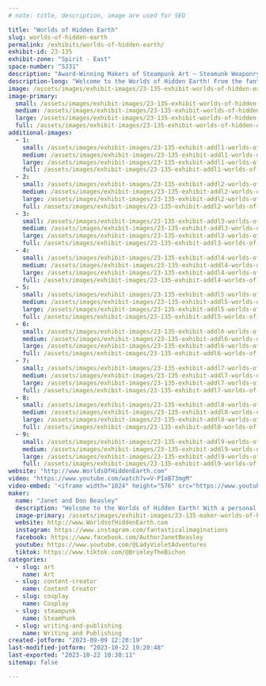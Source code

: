 ```yaml
---
# note: title, description, image are used for SEO

title: "Worlds of Hidden Earth"
slug: worlds-of-hidden-earth
permalink: /exhibits/worlds-of-hidden-earth/
exhibit-id: 23-135
exhibit-zone: "Spirit - East"
space-number: "SJ31"
description: "Award-Winning Makers of Steampunk Art ~ Steamunk Weaponry ~ Fantastical AI ~ High Fantasy Adventures"
description-long: "Welcome to the Worlds of Hidden Earth! From the fantastical imaginations of Don and Janet, creative makers since the 1980s, comes a universe of new worlds chock full of treasures, surprises, and discoveries! You'll definitely want to add their exhibit to your must-see list! Feast your eyes on their amazing Award-winning Steampunk Artistry including 3D Steampunk Weaponry and Steampunk Armor, AI Fantasy Graphics all of which are emcompassed into their Epic High Fantasy Series: Worlds of Hidden Earth. Meet the amazing makers, Don and Janet, to get their autographs and/or take photos. From the Worlds of Hidden Earth Series prepare to meet n' greet - take photos - and get autographs from the author, Janet Beasley, the main character Iona the warrior queen, her sidekick Wiskee, and Sir Bwana from Book 7 Planet Fire. Balthazar's (award-winning) warrior armor will be on display too - another creative piece and character (an automaton, hand crafted by Don and Janet) from Book 7 Planet Fire! Don and Janet have collectively combined all of their award-winning talents as makers into a fantasical realm you have to experience to believe!    "
image: /assets/images/exhibit-images/23-135-exhibit-worlds-of-hidden-earth-banner-steampunk-wohe-large.jpg
image-primary: 
  small: /assets/images/exhibit-images/23-135-exhibit-worlds-of-hidden-earth-banner-steampunk-wohe-small.jpg
  medium: /assets/images/exhibit-images/23-135-exhibit-worlds-of-hidden-earth-banner-steampunk-wohe-medium.jpg
  large: /assets/images/exhibit-images/23-135-exhibit-worlds-of-hidden-earth-banner-steampunk-wohe-large.jpg
  full: /assets/images/exhibit-images/23-135-exhibit-worlds-of-hidden-earth-banner-steampunk-wohe-full.jpg
additional-images: 
  - 1:
    small: /assets/images/exhibit-images/23-135-exhibit-addl1-worlds-of-hidden-earth-00000-best-with-brimley-small.jpg
    medium: /assets/images/exhibit-images/23-135-exhibit-addl1-worlds-of-hidden-earth-00000-best-with-brimley-medium.jpg
    large: /assets/images/exhibit-images/23-135-exhibit-addl1-worlds-of-hidden-earth-00000-best-with-brimley-large.jpg
    full: /assets/images/exhibit-images/23-135-exhibit-addl1-worlds-of-hidden-earth-00000-best-with-brimley-full.jpg
  - 2:
    small: /assets/images/exhibit-images/23-135-exhibit-addl2-worlds-of-hidden-earth-balthazar-peoples-choice-1-small.jpg
    medium: /assets/images/exhibit-images/23-135-exhibit-addl2-worlds-of-hidden-earth-balthazar-peoples-choice-1-medium.jpg
    large: /assets/images/exhibit-images/23-135-exhibit-addl2-worlds-of-hidden-earth-balthazar-peoples-choice-1-large.jpg
    full: /assets/images/exhibit-images/23-135-exhibit-addl2-worlds-of-hidden-earth-balthazar-peoples-choice-1-full.jpg
  - 3:
    small: /assets/images/exhibit-images/23-135-exhibit-addl3-worlds-of-hidden-earth-balthazar-peoples-choice-2-small.jpg
    medium: /assets/images/exhibit-images/23-135-exhibit-addl3-worlds-of-hidden-earth-balthazar-peoples-choice-2-medium.jpg
    large: /assets/images/exhibit-images/23-135-exhibit-addl3-worlds-of-hidden-earth-balthazar-peoples-choice-2-large.jpg
    full: /assets/images/exhibit-images/23-135-exhibit-addl3-worlds-of-hidden-earth-balthazar-peoples-choice-2-full.jpg
  - 4:
    small: /assets/images/exhibit-images/23-135-exhibit-addl4-worlds-of-hidden-earth-orlandoweeklymadethetop167-small.jpg
    medium: /assets/images/exhibit-images/23-135-exhibit-addl4-worlds-of-hidden-earth-orlandoweeklymadethetop167-medium.jpg
    large: /assets/images/exhibit-images/23-135-exhibit-addl4-worlds-of-hidden-earth-orlandoweeklymadethetop167-large.jpg
    full: /assets/images/exhibit-images/23-135-exhibit-addl4-worlds-of-hidden-earth-orlandoweeklymadethetop167-full.jpg
  - 5:
    small: /assets/images/exhibit-images/23-135-exhibit-addl5-worlds-of-hidden-earth-taw-300pix-small.jpg
    medium: /assets/images/exhibit-images/23-135-exhibit-addl5-worlds-of-hidden-earth-taw-300pix-medium.jpg
    large: /assets/images/exhibit-images/23-135-exhibit-addl5-worlds-of-hidden-earth-taw-300pix-large.jpg
    full: /assets/images/exhibit-images/23-135-exhibit-addl5-worlds-of-hidden-earth-taw-300pix-full.jpg
  - 6:
    small: /assets/images/exhibit-images/23-135-exhibit-addl6-worlds-of-hidden-earth-tbotat-cover-300pix-small.jpg
    medium: /assets/images/exhibit-images/23-135-exhibit-addl6-worlds-of-hidden-earth-tbotat-cover-300pix-medium.jpg
    large: /assets/images/exhibit-images/23-135-exhibit-addl6-worlds-of-hidden-earth-tbotat-cover-300pix-large.jpg
    full: /assets/images/exhibit-images/23-135-exhibit-addl6-worlds-of-hidden-earth-tbotat-cover-300pix-full.jpg
  - 7:
    small: /assets/images/exhibit-images/23-135-exhibit-addl7-worlds-of-hidden-earth-wohe-color-black-1-small.png
    medium: /assets/images/exhibit-images/23-135-exhibit-addl7-worlds-of-hidden-earth-wohe-color-black-1-medium.png
    large: /assets/images/exhibit-images/23-135-exhibit-addl7-worlds-of-hidden-earth-wohe-color-black-1-large.png
    full: /assets/images/exhibit-images/23-135-exhibit-addl7-worlds-of-hidden-earth-wohe-color-black-1-full.png
  - 8:
    small: /assets/images/exhibit-images/23-135-exhibit-addl8-worlds-of-hidden-earth-wohe-color-black1-small.png
    medium: /assets/images/exhibit-images/23-135-exhibit-addl8-worlds-of-hidden-earth-wohe-color-black1-medium.png
    large: /assets/images/exhibit-images/23-135-exhibit-addl8-worlds-of-hidden-earth-wohe-color-black1-large.png
    full: /assets/images/exhibit-images/23-135-exhibit-addl8-worlds-of-hidden-earth-wohe-color-black1-full.png
  - 9:
    small: /assets/images/exhibit-images/23-135-exhibit-addl9-worlds-of-hidden-earth-44-wohefblogo-3529-small.png
    medium: /assets/images/exhibit-images/23-135-exhibit-addl9-worlds-of-hidden-earth-44-wohefblogo-3529-medium.png
    large: /assets/images/exhibit-images/23-135-exhibit-addl9-worlds-of-hidden-earth-44-wohefblogo-3529-large.png
    full: /assets/images/exhibit-images/23-135-exhibit-addl9-worlds-of-hidden-earth-44-wohefblogo-3529-full.png
website: "http://www.WorldsOfHiddenEarth.com"
video: "https://www.youtube.com/watch?v=V-PIoB73mgM"
video-embed: '<iframe width="1024" height="576" src="https://www.youtube.com/embed/V-PIoB73mgM?feature=oembed" frameborder="0" allow="accelerometer; autoplay; clipboard-write; encrypted-media; gyroscope; picture-in-picture; web-share" allowfullscreen title="CREATIVE FUND RAISER: Worlds of Hidden Earth Books~Movies~Mini Series"></iframe>'
maker: 
  name: "Janet and Don Beasley"
  description: "Welcome to the Worlds of Hidden Earth! With a personal inviation from Angel Studios to submit a professional short video for consideration of feature films and/or series - you're gonna wanna see this exhibit! Be transported into never-before-seen realms of creative genius and become an instant fan of this up and coming visually stunning universe! Makers Janet and Don are eclectic, award-winning artists who possess fantastical imaginations in the realms of making creative AI graphics, awe-inspiring steampunk weaponry, jaw-dropping steampunk artwork, and extremely creative authorship of a completed 8 novel high epic fantasy adventure that presents new worlds, cultures, and languages. Their steampunk art received People's Choice award twice at Orlando Museum of Art First Thursday events. The Beasleys have exhibited at Maker Faire Orlando in the past and have received many kudos and interest. (They chose to take a break from exhibiting to care for elderly parents) As returning exhibitors, this dynamic duo is upping their game! Once known as BeaslePunk, they are now known as Worlds of Hidden Earth. They've strategically expanded their unique maker abilities by incorporating their steampunk creations (weaponry, art, armor, and costuming) into their completed 8 novel series which is being presented for consideration by a professional guild to move forward into the production of either feature films or a series. Their certified therapy/service dog, Brimley, is also trained in agility and TV and film, and makes appearances as the popular dog character found in the Beasley's World's of Hidden Earth series. Janet appears as the artist and author of the series - of course wearing her steampunk best. Don appears as an artist and a popular steampunk adventure character, sir Bwana (complete with 10' wings) from Worlds of Hidden Earth Book 7 Planet Fire. Also from Book 7 Don and Janet's prize creation will be present...the amazing armor of the steampunk warrior, Balthazar. The Beasleys are the makers of all of their stunning costumes as well. In addition, the pinnacle appearance is made by the protagonist of the entire series, Iona - an Irish  warrior queen played by a local actress. The exhibit by this team is chock full of eye-candy and wonderment, and transports fans into multiple worlds beyond their wildest dreams."
  image-primary: /assets/images/exhibit-images/23-135-maker-worlds-of-hidden-earth-wohefblogo-medium.png
  website: http://www.WorldsofHiddenEarth.com
  instagram: https://www.instagram.com/fantasticalimaginations
  facebook: https://www.facebook.com/AuthorJanetBeasley
  youtube: https://www.youtube.com/@LadyVioletAdventures
  tiktok: https://www.tiktok.com/@BrimleyTheBichon
categories: 
  - slug: art
    name: Art
  - slug: content-creator
    name: Content Creator
  - slug: cosplay
    name: Cosplay
  - slug: steampunk
    name: SteamPunk
  - slug: writing-and-publishing
    name: Writing and Publishing
created-jotform: "2023-09-09 12:28:19"
last-modified-jotform: "2023-10-22 10:20:48"
last-exported: "2023-10-22 10:30:11"
sitemap: false

---
```

